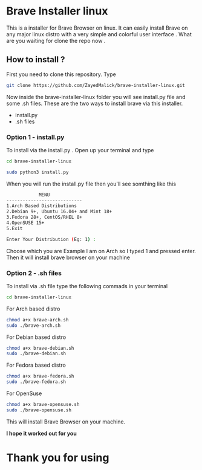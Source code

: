 # Brave Installer linux
This is a installer for Brave Browser on linux. It can easily install Brave on any major linux distro with a very simple and colorful user interface . What are you waiting for clone the repo now .

## How to install ?
First you need to clone this repository. Type
```bash
git clone https://github.com/ZayedMalick/brave-installer-linux.git
```
Now inside the brave-installer-linux folder you will see install.py file and some .sh files. These are the two ways to install brave via this installer. 
- install.py
- .sh files

### Option 1 - install.py
To install via the install.py . Open up your terminal and type
```bash
cd brave-installer-linux
```
```bash
sudo python3 install.py
```
When you will run the install.py file then you'll see somthing like this
```bash
            MENU            
----------------------------
1.Arch Based Distributions
2.Debian 9+, Ubuntu 16.04+ and Mint 18+
3.Fedora 28+, CentOS/RHEL 8+
4.OpenSUSE 15+
5.Exit

Enter Your Distribution (Eg: 1) : 
```
Choose which you are Example I am on Arch so I typed 1 and pressed enter.
Then it will install brave browser on your machine


### Option 2 - .sh files
To install via .sh file type the following commads in your terminal
```bash
cd brave-installer-linux
```
For Arch based distro
```bash
chmod a+x brave-arch.sh
sudo ./brave-arch.sh
```

For Debian based distro
```bash
chmod a+x brave-debian.sh
sudo ./brave-debian.sh
```

For Fedora based distro
```bash
chmod a+x brave-fedora.sh
sudo ./brave-fedora.sh
```

For OpenSuse
```bash
chmod a+x brave-opensuse.sh
sudo ./brave-opensuse.sh
```
This will install Brave Browser on your machine.



 **I hope it worked out for you**


# Thank you for using
